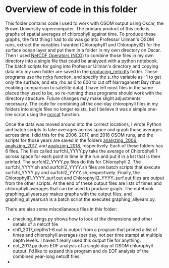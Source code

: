 # Overview of code in this folder

This folder contains code I used to work with OSOM output using Oscar, the Brown University supercomputer. The primary product of this code is graphs of spatial averages of chlorophyll against time. To produce these graphs, the first thing I had to do was go into Professor Ullman's OSOM runs, extract the variables I wanted (Chlorophyll1 and Chlorophyll2) for the surface ocean layer and put them in a folder in my own directory on Oscar. Then I used [NetCDF Operators (NCO)](http://nco.sourceforge.net/nco.html) to combine those files in my own directory into a single file that could be analyzed with a python notebook. The batch scripts for going into Professor Ullman's directory and copying data into my own folder are saved in the [producing_netcdfs](https://github.com/austinbennysmith/OSOM-ERDDAP/tree/master/Oscar_files/producing_netcdfs) folder. These programs use the [ncks](http://nco.sourceforge.net/nco.html#ncks-netCDF-Kitchen-Sink) function, and specify the s_rho variable as -1 to get only the surface, and eta_rho as 0 to 600 to cut off Narragansett Bay (thus enabling comparison to satellite data). I have left most files in the same places they used to be, so re-running these programs should work with the directory structure. Future changes may make slight adjustments necessary. The code for combining all the one-day chlorophyll files in my folders into single files no longer exists, but I believe it was a simple one-line script using the [ncrcat](http://nco.sourceforge.net/nco.html#Concatenation) function.

Once the data was moved around into the correct locations, I wrote Python and batch scripts to take averages across space and graph those averages across time. I did this for the 2006, 2017, and 2018 OSOM runs, and the scripts for those years are saved in the folders [analyzing_2006](https://github.com/austinbennysmith/OSOM-ERDDAP/tree/master/Oscar_files/analyzing_2006), [analyzing_2017](https://github.com/austinbennysmith/OSOM-ERDDAP/tree/master/Oscar_files/analyzing_2017), and [analyzing_2018](https://github.com/austinbennysmith/OSOM-ERDDAP/tree/master/Oscar_files/analyzing_2018), respectively. Each of these folders has 6 files. The files called surfchl_YYYY.py take the average of Chlorophyll 1 across space for each point in time in the run and put it in a list that is then printed. The surfchl2_YYYY.py files do this for Chlorophyll 2. The surfchl_YYYY.sh and surfchl2_YYYY.sh files are batch scripts that execute surfchl_YYYY.py and surfchl2_YYYY.sh, respectively. Finally, the Chlorophyll1_YYYY_surf.out and Chlorophyll2_YYYY_surf.out files are output from the other scripts. At the end of these output files are lists of times and chlorophyll averages that can be used to produce graph. The notebook graphing_allyears.py makes graphs with the output files, and graphing_allyears.sh is a batch script the executes graphing_allyears.py.

There are also some miscellaneous files in this folder:
- checking_things.py shows how to look at the dimensions and other details of a netcdf file
- chl1_2017_depths1-6.out is output from a program that printed a list of times and chlorophyll averages (per day, not per time stamp) at multiple depth levels. I haven't really used this output file for anything.
- eof_2017.py does EOF analysis of a single day of OSOM chlorophyll output. I'd like to expand this program and do EOF analysis of the combined year-long netcdf files.
- 
